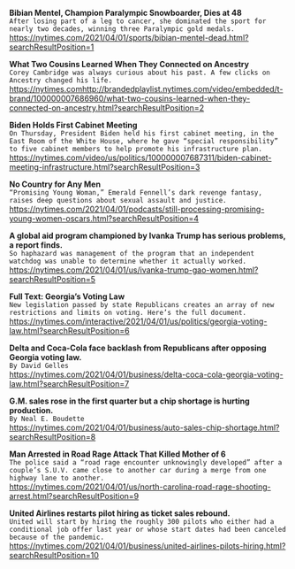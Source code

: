 **Bibian Mentel, Champion Paralympic Snowboarder, Dies at 48**\
`After losing part of a leg to cancer, she dominated the sport for nearly two decades, winning three Paralympic gold medals.`\
https://nytimes.com/2021/04/01/sports/bibian-mentel-dead.html?searchResultPosition=1

**What Two Cousins Learned When They Connected on Ancestry**\
`Corey Cambridge was always curious about his past. A few clicks on Ancestry changed his life.`\
https://nytimes.comhttp://brandedplaylist.nytimes.com/video/embedded/t-brand/100000007686960/what-two-cousins-learned-when-they-connected-on-ancestry.html?searchResultPosition=2

**Biden Holds First Cabinet Meeting**\
`On Thursday, President Biden held his first cabinet meeting, in the East Room of the White House, where he gave “special responsibility” to five cabinet members to help promote his infrastructure plan.`\
https://nytimes.com/video/us/politics/100000007687311/biden-cabinet-meeting-infrastructure.html?searchResultPosition=3

**No Country for Any Men**\
`“Promising Young Woman,” Emerald Fennell’s dark revenge fantasy, raises deep questions about sexual assault and justice.`\
https://nytimes.com/2021/04/01/podcasts/still-processing-promising-young-women-oscars.html?searchResultPosition=4

**A global aid program championed by Ivanka Trump has serious problems, a report finds.**\
`So haphazard was management of the program that an independent watchdog was unable to determine whether it actually worked.`\
https://nytimes.com/2021/04/01/us/ivanka-trump-gao-women.html?searchResultPosition=5

**Full Text: Georgia’s Voting Law**\
`New legislation passed by state Republicans creates an array of new restrictions and limits on voting. Here’s the full document.`\
https://nytimes.com/interactive/2021/04/01/us/politics/georgia-voting-law.html?searchResultPosition=6

**Delta and Coca-Cola face backlash from Republicans after opposing Georgia voting law.**\
`By David Gelles`\
https://nytimes.com/2021/04/01/business/delta-coca-cola-georgia-voting-law.html?searchResultPosition=7

**G.M. sales rose in the first quarter but a chip shortage is hurting production.**\
`By Neal E. Boudette`\
https://nytimes.com/2021/04/01/business/auto-sales-chip-shortage.html?searchResultPosition=8

**Man Arrested in Road Rage Attack That Killed Mother of 6**\
`The police said a “road rage encounter unknowingly developed” after a couple’s S.U.V. came close to another car during a merge from one highway lane to another.`\
https://nytimes.com/2021/04/01/us/north-carolina-road-rage-shooting-arrest.html?searchResultPosition=9

**United Airlines restarts pilot hiring as ticket sales rebound.**\
`United will start by hiring the roughly 300 pilots who either had a conditional job offer last year or whose start dates had been canceled because of the pandemic.`\
https://nytimes.com/2021/04/01/business/united-airlines-pilots-hiring.html?searchResultPosition=10

